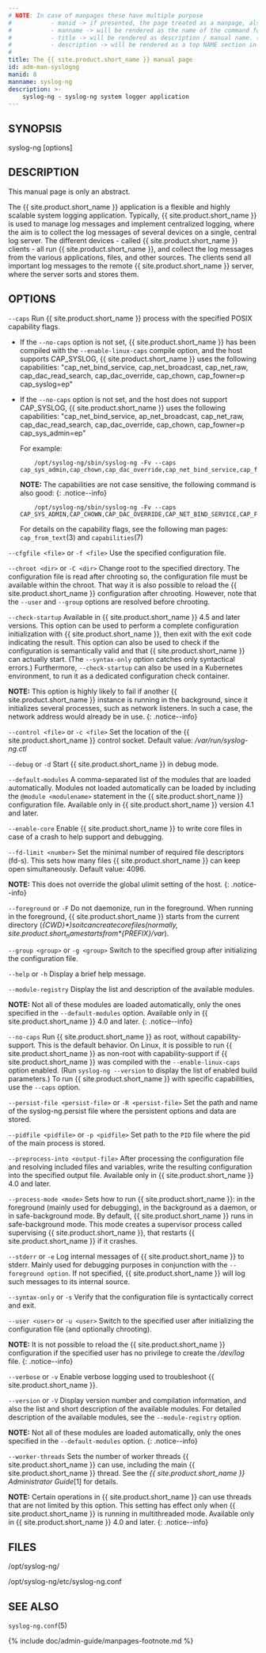 ```yaml
---
# NOTE: In case of manpages these have multiple purpose
#           - manid -> if presented, the page treated as a manpage, also represents the section number of the command in the manpage
#           - manname -> will be rendered as the name of the command followed by manid as the section number in the manpage
#           - title -> will be rendered as description / manual name. (the .TH macro’s 4th argument (the “manual name”).
#           - description -> will be rendered as a top NAME section in the manpage
#
title: The {{ site.product.short_name }} manual page
id: adm-man-syslogng
manid: 8
manname: syslog-ng
description: >-
    syslog-ng - syslog-ng system logger application
---
```


## SYNOPSIS

syslog-ng [options]

## DESCRIPTION

This manual page is only an abstract.

The {{ site.product.short_name }} application is a flexible and highly scalable system
logging application. Typically, {{ site.product.short_name }} is used to manage log
messages and implement centralized logging, where the aim is to collect
the log messages of several devices on a single, central log server. The
different devices - called {{ site.product.short_name }} clients - all run {{ site.product.short_name }},
and collect the log messages from the various applications, files, and
other sources. The clients send all important log messages to the remote
{{ site.product.short_name }} server, where the server sorts and stores them.

## OPTIONS

`--caps`
    Run {{ site.product.short_name }} process with the specified POSIX capability flags.

- If the `--no-caps` option is not set, {{ site.product.short_name }} has been compiled with the `--enable-linux-caps` compile option, and the host supports CAP_SYSLOG, {{ site.product.short_name }} uses the following capabilities: "cap_net_bind_service, cap_net_broadcast, cap_net_raw, cap_dac_read_search, cap_dac_override, cap_chown, cap_fowner=p cap_syslog=ep"

- If the `--no-caps` option is not set, and the host does not support CAP_SYSLOG, {{ site.product.short_name }} uses the following capabilities: "cap_net_bind_service, ap_net_broadcast, cap_net_raw, cap_dac_read_search, cap_dac_override, cap_chown, cap_fowner=p cap_sys_admin=ep"

    For example:

    ``` shell
        /opt/syslog-ng/sbin/syslog-ng -Fv --caps cap_sys_admin,cap_chown,cap_dac_override,cap_net_bind_service,cap_fowner=pi
    ```

    **NOTE:** The capabilities are not case sensitive, the following command is also good:
    {: .notice--info}

    ``` shell
        /opt/syslog-ng/sbin/syslog-ng -Fv --caps CAP_SYS_ADMIN,CAP_CHOWN,CAP_DAC_OVERRIDE,CAP_NET_BIND_SERVICE,CAP_FOWNER=pi
    ```

    For details on the capability flags, see the following man pages: `cap_from_text`(3) and `capabilities`(7)

`--cfgfile <file>` or `-f <file>`
    Use the specified configuration file.

`--chroot <dir>` or `-C <dir>`
    Change root to the specified directory. The configuration file is read after chrooting so, the configuration file must be available within the chroot. That way it is also possible to reload the {{ site.product.short_name }} configuration after chrooting. However, note that the `--user` and `--group` options are resolved before chrooting.

`--check-startup`
    Available in {{ site.product.short_name }} 4.5 and later versions.
    This option can be used to perform a complete configuration initialization with {{ site.product.short_name }}, then exit with the exit code indicating the result. This option can also be used to check if the configuration is semantically valid and that {{ site.product.short_name }} can actually start. (The `--syntax-only` option catches only syntactical errors.)
    Furthermore, `--check-startup` can also be used in a Kubernetes environment, to run it as a dedicated configuration check container.

**NOTE:** This option is highly likely to fail if another {{ site.product.short_name }} instance is running in the background, since it initializes several processes, such as network listeners. In such a case, the network address would already be in use.
{: .notice--info}

`--control <file>` or `-c <file>`
    Set the location of the {{ site.product.short_name }} control socket. Default value: */var/run/syslog-ng.ctl*

`--debug` or `-d`
    Start {{ site.product.short_name }} in debug mode.

`--default-modules`
    A comma-separated list of the modules that are loaded automatically. Modules not loaded automatically can be loaded by including the `@module <modulename>` statement in the {{ site.product.short_name }} configuration file. Available only in {{ site.product.short_name }} version 4.1 and later.

`--enable-core`
    Enable {{ site.product.short_name }} to write core files in case of a crash to help support and debugging.

`--fd-limit <number>`
    Set the minimal number of required file descriptors (fd-s). This sets how many files {{ site.product.short_name }} can keep open simultaneously.
    Default value: 4096.

**NOTE:** This does not override the global ulimit setting of the host.
{: .notice--info}

`--foreground` or `-F`
    Do not daemonize, run in the foreground. When running in the foreground, {{ site.product.short_name }} starts from the current directory (*$\{CWD\}*) so it can create core files (normally, {{ site.product.short_name }} starts from *${PREFIX}/var*).

`--group <group>` or `-g <group>`
    Switch to the specified group after initializing the configuration file.

`--help` or `-h`
    Display a brief help message.

`--module-registry`
    Display the list and description of the available modules.

**NOTE:** Not all of these modules are loaded automatically, only the ones specified in the `--default-modules` option. Available only in {{ site.product.short_name }} 4.0 and later.
{: .notice--info}

`--no-caps`
    Run {{ site.product.short_name }} as root, without capability-support. This is the default behavior. On Linux, it is possible to run {{ site.product.short_name }} as non-root with capability-support if {{ site.product.short_name }} was compiled with the `--enable-linux-caps` option enabled. (Run `syslog-ng --version` to display the list of enabled build parameters.)
    To run {{ site.product.short_name }} with specific capabilities, use the `--caps` option.

`--persist-file <persist-file>` or `-R <persist-file>`
    Set the path and name of the syslog-ng.persist file where the persistent options and data are stored.

`--pidfile <pidfile>` or `-p <pidfile>`
    Set path to the `PID` file where the pid of the main process is stored.

`--preprocess-into <output-file>`
    After processing the configuration file and resolving included files and variables, write the resulting configuration into the specified output file. Available only in {{ site.product.short_name }} 4.0 and later.

`--process-mode <mode>`
    Sets how to run {{ site.product.short_name }}: in the foreground (mainly used for debugging), in the background as a daemon, or in safe-background mode. By default, {{ site.product.short_name }} runs in safe-background mode. This mode creates a supervisor process called supervising {{ site.product.short_name }}, that restarts {{ site.product.short_name }} if it crashes.

`--stderr` or `-e`
    Log internal messages of {{ site.product.short_name }} to stderr. Mainly used for debugging purposes in conjunction with the `--foreground option`. If not specified, {{ site.product.short_name }} will log such messages to its internal source.

`--syntax-only` or `-s`
    Verify that the configuration file is syntactically correct and exit.

`--user <user>` or `-u <user>`
    Switch to the specified user after initializing the configuration file (and optionally chrooting).

**NOTE:** It is not possible to reload the {{ site.product.short_name }} configuration if the specified user has no privilege to create the */dev/log* file.
{: .notice--info}

`--verbose` or `-v`
    Enable verbose logging used to troubleshoot {{ site.product.short_name }}.

`--version` or `-V`
    Display version number and compilation information, and also the list and short description of the available modules. For detailed description of the available modules, see the `--module-registry` option.

**NOTE:** Not all of these modules are loaded automatically, only the ones specified in the `--default-modules` option.
{: .notice--info}

`--worker-threads`
    Sets the number of worker threads {{ site.product.short_name }} can use, including the main {{ site.product.short_name }} thread.
    See the *{{ site.product.short_name }} Administrator Guide*[1] for details.

**NOTE:** Certain operations in {{ site.product.short_name }} can use threads that are not limited by this option. This setting has effect only when {{ site.product.short_name }} is running in multithreaded mode. Available only in {{ site.product.short_name }} 4.0 and later.
{: .notice--info}

## FILES

/opt/syslog-ng/

/opt/syslog-ng/etc/syslog-ng.conf

## SEE ALSO

`syslog-ng.conf`(5)

{% include doc/admin-guide/manpages-footnote.md %}
